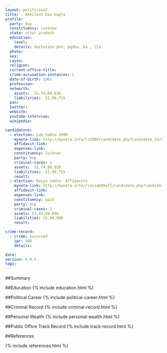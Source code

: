 ```yaml
---
layout: politician2
title: . Akhilesh Das Gupta
profile: 
  party: bsp
  constituency: lucknow
  state: uttar pradesh
  education: 
    level: 
    details: doctorate phd, pgdba, ba , llb
  photo: 
  sex: 
  caste: 
  religion: 
  current-office-title: 
  crime-accusation-instances: 1
  date-of-birth: 1962
  profession: 
  networth: 
    assets:  52,74,89,020
    liabilities:  21,90,715
  pan: 
  twitter: 
  website: 
  youtube-interview: 
  wikipedia: 

candidature: 
  - election: Lok Sabha 2009
    myneta-link: http://myneta.info/ls2009/candidate.php?candidate_id=5570
    affidavit-link: 
    expenses-link: 
    constituency: lucknow 
    party: bsp
    criminal-cases: 1
    assets:  52,74,89,020
    liabilities:  21,90,715
    result:  
  - election: Rajya Sabha  Affidavits
    myneta-link: http://myneta.info//rajsab09aff/candidate.php?candidate_id=209
    affidavit-link: 
    expenses-link: 
    constituency: up23 
    party: bsp
    criminal-cases: 2
    assets: 53,91,69,856
    liabilities: 25,00,000
    result:  

crime-record: 
  - crime: accussed
    ipc: 500
    details:    

date: 
version: 0.0.5
tags: 
---
```

##Summary


##Education
{% include education.html %}


##Political Career
{% include political-career.html %}


##Criminal Record
{% include criminal-record.html %}


##Personal Wealth
{% include personal-wealth.html %}


##Public Office Track Record
{% include track-record.html %}


##References


{% include references.html %}